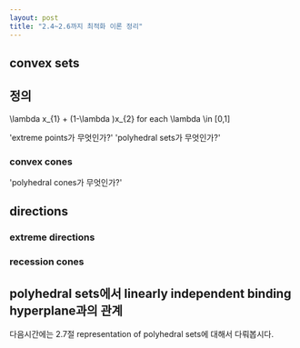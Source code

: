 ```yaml
---
layout: post
title: "2.4~2.6까지 최적화 이론 정리"
---
```


## convex sets

정의
---
\lambda x_{1} + (1-\lambda )x_{2} for each \lambda \in [0,1]

'extreme points가 무엇인가?'
'polyhedral sets가 무엇인가?'
### convex cones
'polyhedral cones가 무엇인가?'



## directions

### extreme directions

### recession cones


## polyhedral sets에서 linearly independent binding hyperplane과의 관계


다음시간에는 2.7절 representation of polyhedral sets에 대해서 다뤄봅시다.


